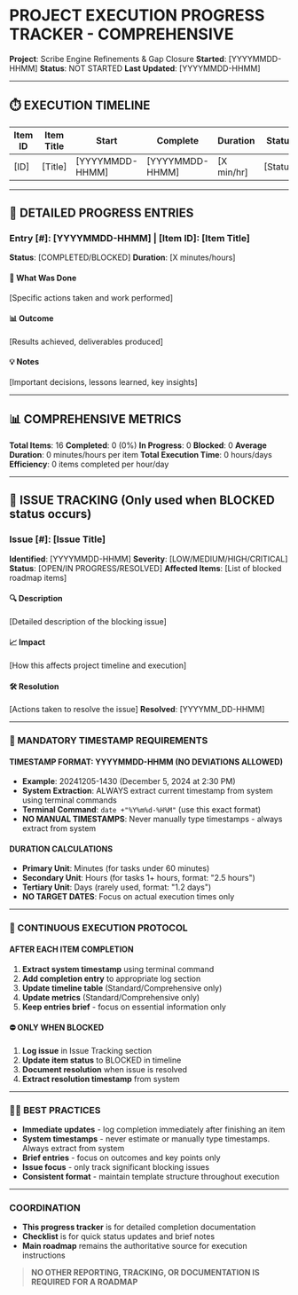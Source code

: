 # PROJECT EXECUTION PROGRESS TRACKER - COMPREHENSIVE

**Project**: Scribe Engine Refinements & Gap Closure
**Started**: [YYYYMMDD-HHMM]
**Status**: NOT STARTED
**Last Updated**: [YYYYMMDD-HHMM]

---

## **⏱️ EXECUTION TIMELINE**

| **Item ID** | **Item Title** | **Start** | **Complete** | **Duration** | **Status** |
|-------------|----------------|-----------|--------------|--------------|------------|
| [ID]        | [Title]        | [YYYYMMDD-HHMM] | [YYYYMMDD-HHMM] | [X min/hr] | [Status] |

---

## **📝 DETAILED PROGRESS ENTRIES**

### **Entry [#]**: **[YYYYMMDD-HHMM]** | **[Item ID]**: [Item Title]
**Status**: [COMPLETED/BLOCKED]
**Duration**: [X minutes/hours]

#### **🎯 What Was Done**
[Specific actions taken and work performed]

#### **📊 Outcome**
[Results achieved, deliverables produced]

#### **💡 Notes**
[Important decisions, lessons learned, key insights]

---

## **📊 COMPREHENSIVE METRICS**

**Total Items**: 16
**Completed**: 0 (0%)
**In Progress**: 0
**Blocked**: 0
**Average Duration**: 0 minutes/hours per item
**Total Execution Time**: 0 hours/days
**Efficiency**: 0 items completed per hour/day

---

## **🚨 ISSUE TRACKING** (Only used when BLOCKED status occurs)

### **Issue [#]**: [Issue Title]
**Identified**: [YYYYMMDD-HHMM]
**Severity**: [LOW/MEDIUM/HIGH/CRITICAL]
**Status**: [OPEN/IN PROGRESS/RESOLVED]
**Affected Items**: [List of blocked roadmap items]

#### **🔍 Description**
[Detailed description of the blocking issue]

#### **📈 Impact**
[How this affects project timeline and execution]

#### **🛠️ Resolution**
[Actions taken to resolve the issue]
**Resolved**: [YYYYMM_DD-HHMM]

---

### **🚨 MANDATORY TIMESTAMP REQUIREMENTS**

#### **TIMESTAMP FORMAT**: **YYYYMMDD-HHMM** (NO DEVIATIONS ALLOWED)
- **Example**: 20241205-1430 (December 5, 2024 at 2:30 PM)
- **System Extraction**: ALWAYS extract current timestamp from system using terminal commands
- **Terminal Command**: `date +"%Y%m%d-%H%M"` (use this exact format)
- **NO MANUAL TIMESTAMPS**: Never manually type timestamps - always extract from system

#### **DURATION CALCULATIONS**
- **Primary Unit**: Minutes (for tasks under 60 minutes)
- **Secondary Unit**: Hours (for tasks 1+ hours, format: "2.5 hours")  
- **Tertiary Unit**: Days (rarely used, format: "1.2 days")
- **NO TARGET DATES**: Focus on actual execution times only

---

### **🔄 CONTINUOUS EXECUTION PROTOCOL**

#### **AFTER EACH ITEM COMPLETION**
1. **Extract system timestamp** using terminal command
2. **Add completion entry** to appropriate log section
3. **Update timeline table** (Standard/Comprehensive only)
4. **Update metrics** (Standard/Comprehensive only)
5. **Keep entries brief** - focus on essential information only

#### **⛔ ONLY WHEN BLOCKED**
1. **Log issue** in Issue Tracking section
2. **Update item status** to BLOCKED in timeline
3. **Document resolution** when issue is resolved
4. **Extract resolution timestamp** from system

---

### **👍🏼 BEST PRACTICES**

- **Immediate updates** - log completion immediately after finishing an item
- **System timestamps** - never estimate or manually type timestamps. Always extract from system
- **Brief entries** - focus on outcomes and key points only
- **Issue focus** - only track significant blocking issues
- **Consistent format** - maintain template structure throughout execution

---

### **COORDINATION**
- **This progress tracker** is for detailed completion documentation
- **Checklist** is for quick status updates and brief notes
- **Main roadmap** remains the authoritative source for execution instructions

>**NO OTHER REPORTING, TRACKING, OR DOCUMENTATION IS REQUIRED FOR A ROADMAP**